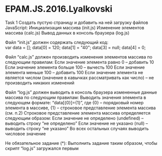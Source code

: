 # EPAM.JS.2016.Lyalkovski
Task 1
Создать пустую страницу и добавить на ней загрузку файлов JavaScript:
Инициализация массива (init.js)
Изменение элементов массива (calc.js)
Вывод данных в консоль браузера (log.js)

Файл “init.js” должен содержать следующий код:  
var data = [];
data[0] = 120;
data[1] = "40";
data[3] = null;
data[4] = 0;
  
Файл “calc.js” должен производить изменения элементов массива по следующим правилам:
Если значение элемента равно 0 – добавить 10
Если значение элемента больше 100 – вычесть 100
Если значение элемента меньше 100 – добавить 100
Если значение элемента не является числом (значение в кавычках рассматривать как число) – не производить никаких изменений
  
Файл “log.js” должен выводить в консоль браузера измененные данные массива по следующим правилам:
Выводить значения элемента в следующем формате: “data[{0}]={1}”, где {0} – порядковый номер элемента в массиве, {1} – строковое представление элемента массива (см. п.2)
Строковое представление элемента массива определяется следующим образом:
Если значение не определено (undefined) – выводить строку “не определено”
Если значение не указано (null) – выводить строку “не указано”
Во всех остальных случаях выводить числовое значение
  
Не обязательное задание (*):
Выполнить задание таким образом, чтобы скрипт “log.js” загружался первым
